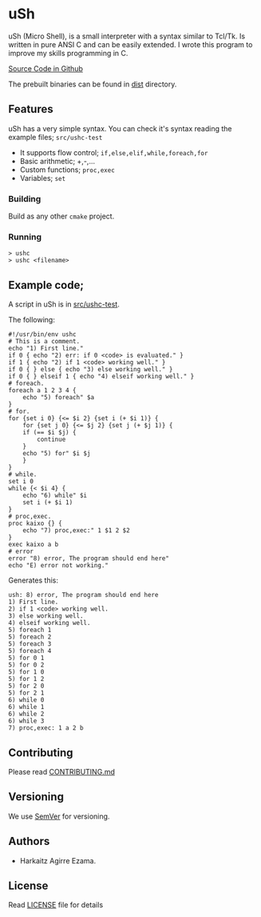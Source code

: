 # uSh

uSh (Micro Shell), is a small interpreter with a syntax similar to Tcl/Tk. Is
written in pure ANSI C and can be easily extended. I wrote this program to
improve my skills programming in C.

[Source Code in Github](https://github.com/harkaitz/uSh)

The prebuilt binaries can be found in [dist](dist) directory.

## Features

uSh has a very simple syntax. You can check it's syntax reading the example
files; `src/ushc-test` 

- It supports flow control; `if,else,elif,while,foreach,for`
- Basic arithmetic;         +,-,...
- Custom functions;         `proc,exec`
- Variables;                `set`

### Building

Build as any other `cmake` project.

### Running

```
> ushc
> ushc <filename>
```

## Example code;

A script in uSh is in [src/ushc-test](src/ushc-test).

The following:

```
#!/usr/bin/env ushc
# This is a comment.
echo "1) First line."
if 0 { echo "2) err: if 0 <code> is evaluated." }
if 1 { echo "2) if 1 <code> working well." }
if 0 { } else { echo "3) else working well." }
if 0 { } elseif 1 { echo "4) elseif working well." }
# foreach.
foreach a 1 2 3 4 {
    echo "5) foreach" $a
}
# for.
for {set i 0} {<= $i 2} {set i (+ $i 1)} {
    for {set j 0} {<= $j 2} {set j (+ $j 1)} {
	if (== $i $j) {
	    continue
	}
	echo "5) for" $i $j
    }
}
# while.
set i 0
while {< $i 4} {
    echo "6) while" $i
    set i (+ $i 1)
}
# proc,exec.
proc kaixo {} {
    echo "7) proc,exec:" 1 $1 2 $2
}
exec kaixo a b
# error
error "8) error, The program should end here"
echo "E) error not working."
```

Generates this:

```
ush: 8) error, The program should end here
1) First line.
2) if 1 <code> working well.
3) else working well.
4) elseif working well.
5) foreach 1
5) foreach 2
5) foreach 3
5) foreach 4
5) for 0 1
5) for 0 2
5) for 1 0
5) for 1 2
5) for 2 0
5) for 2 1
6) while 0
6) while 1
6) while 2
6) while 3
7) proc,exec: 1 a 2 b
```

## Contributing

Please read [CONTRIBUTING.md](CONTRIBUTING.md)

## Versioning

We use [SemVer](http://semver.org/) for versioning.

## Authors

* Harkaitz Agirre Ezama.

## License

Read [LICENSE](LICENSE) file for details

